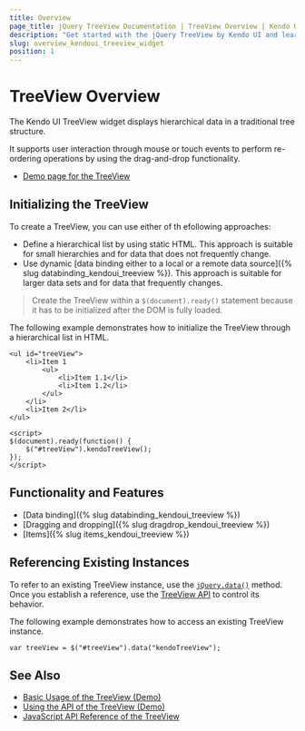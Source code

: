 ```yaml
---
title: Overview
page_title: jQuery TreeView Documentation | TreeView Overview | Kendo UI
description: "Get started with the jQuery TreeView by Kendo UI and learn how to initialize the widget and use its events."
slug: overview_kendoui_treeview_widget
position: 1
---
```


# TreeView Overview

The Kendo UI TreeView widget displays hierarchical data in a traditional tree structure.

It supports user interaction through mouse or touch events to perform re-ordering operations by using the drag-and-drop functionality.

* [Demo page for the TreeView](https://demos.telerik.com/kendo-ui/treeview/index)

## Initializing the TreeView

To create a TreeView, you can use either of th efollowing approaches:
* Define a hierarchical list by using static HTML. This approach is suitable for small hierarchies and for data that does not frequently change.
* Use dynamic [data binding either to a local or a remote data source]({% slug databinding_kendoui_treeview %}). This approach is suitable for larger data sets and for data that frequently changes.

> Create the TreeView within a `$(document).ready()` statement because it has to be initialized after the DOM is fully loaded.

The following example demonstrates how to initialize the TreeView through a hierarchical list in HTML.

    <ul id="treeView">
        <li>Item 1
            <ul>
                <li>Item 1.1</li>
                <li>Item 1.2</li>
            </ul>
        </li>
        <li>Item 2</li>
    </ul>

    <script>
    $(document).ready(function() {
        $("#treeView").kendoTreeView();
    });
    </script>

## Functionality and Features

* [Data binding]({% slug databinding_kendoui_treeview %})
* [Dragging and dropping]({% slug dragdrop_kendoui_treeview %})
* [Items]({% slug items_kendoui_treeview %})

## Referencing Existing Instances

To refer to an existing TreeView instance, use the [`jQuery.data()`](https://api.jquery.com/jQuery.data/) method. Once you establish a reference, use the [TreeView API](/api/javascript/ui/treeview) to control its behavior.

The following example demonstrates how to access an existing TreeView instance.

    var treeView = $("#treeView").data("kendoTreeView");

## See Also

* [Basic Usage of the TreeView (Demo)](https://demos.telerik.com/kendo-ui/treeview/index)
* [Using the API of the TreeView (Demo)](https://demos.telerik.com/kendo-ui/treeview/api)
* [JavaScript API Reference of the TreeView](/api/javascript/ui/treeview)
